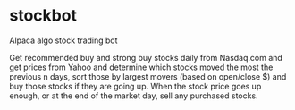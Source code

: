 # stockbot
Alpaca algo stock trading bot


Get recommended buy and strong buy stocks daily from Nasdaq.com and get prices from Yahoo and determine which stocks moved the most the previous n days, sort those by largest movers (based on open/close $) and buy those stocks if they are going up. When the stock price goes up enough, or at the end of the market day, sell any purchased stocks.


